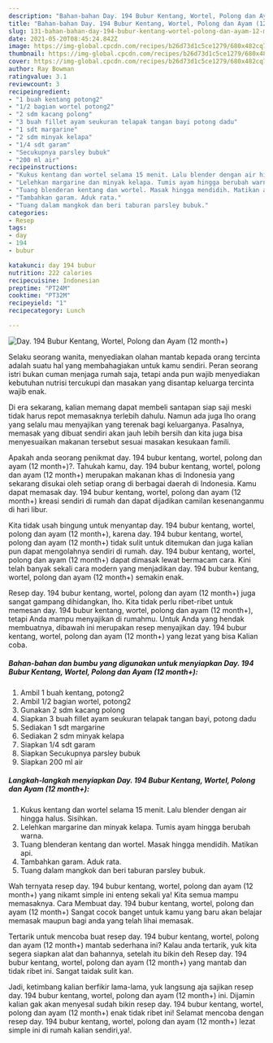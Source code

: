 ```yaml
---
description: "Bahan-bahan Day. 194 Bubur Kentang, Wortel, Polong dan Ayam (12 month+) yang lezat Untuk Jualan"
title: "Bahan-bahan Day. 194 Bubur Kentang, Wortel, Polong dan Ayam (12 month+) yang lezat Untuk Jualan"
slug: 131-bahan-bahan-day-194-bubur-kentang-wortel-polong-dan-ayam-12-month-yang-lezat-untuk-jualan
date: 2021-05-20T08:45:24.842Z
image: https://img-global.cpcdn.com/recipes/b26d73d1c5ce1279/680x482cq70/day-194-bubur-kentang-wortel-polong-dan-ayam-12-month-foto-resep-utama.jpg
thumbnail: https://img-global.cpcdn.com/recipes/b26d73d1c5ce1279/680x482cq70/day-194-bubur-kentang-wortel-polong-dan-ayam-12-month-foto-resep-utama.jpg
cover: https://img-global.cpcdn.com/recipes/b26d73d1c5ce1279/680x482cq70/day-194-bubur-kentang-wortel-polong-dan-ayam-12-month-foto-resep-utama.jpg
author: Ray Bowman
ratingvalue: 3.1
reviewcount: 3
recipeingredient:
- "1 buah kentang potong2"
- "1/2 bagian wortel potong2"
- "2 sdm kacang polong"
- "3 buah fillet ayam seukuran telapak tangan bayi potong dadu"
- "1 sdt margarine"
- "2 sdm minyak kelapa"
- "1/4 sdt garam"
- "Secukupnya parsley bubuk"
- "200 ml air"
recipeinstructions:
- "Kukus kentang dan wortel selama 15 menit. Lalu blender dengan air hingga halus. Sisihkan."
- "Lelehkan margarine dan minyak kelapa. Tumis ayam hingga berubah warna."
- "Tuang blenderan kentang dan wortel. Masak hingga mendidih. Matikan api."
- "Tambahkan garam. Aduk rata."
- "Tuang dalam mangkok dan beri taburan parsley bubuk."
categories:
- Resep
tags:
- day
- 194
- bubur

katakunci: day 194 bubur 
nutrition: 222 calories
recipecuisine: Indonesian
preptime: "PT24M"
cooktime: "PT32M"
recipeyield: "1"
recipecategory: Lunch

---
```



![Day. 194 Bubur Kentang, Wortel, Polong dan Ayam (12 month+)](https://img-global.cpcdn.com/recipes/b26d73d1c5ce1279/680x482cq70/day-194-bubur-kentang-wortel-polong-dan-ayam-12-month-foto-resep-utama.jpg)

Selaku seorang wanita, menyediakan olahan mantab kepada orang tercinta adalah suatu hal yang membahagiakan untuk kamu sendiri. Peran seorang istri bukan cuman menjaga rumah saja, tetapi anda pun wajib menyediakan kebutuhan nutrisi tercukupi dan masakan yang disantap keluarga tercinta wajib enak.

Di era  sekarang, kalian memang dapat membeli santapan siap saji meski tidak harus repot memasaknya terlebih dahulu. Namun ada juga lho orang yang selalu mau menyajikan yang terenak bagi keluarganya. Pasalnya, memasak yang dibuat sendiri akan jauh lebih bersih dan kita juga bisa menyesuaikan makanan tersebut sesuai masakan kesukaan famili. 



Apakah anda seorang penikmat day. 194 bubur kentang, wortel, polong dan ayam (12 month+)?. Tahukah kamu, day. 194 bubur kentang, wortel, polong dan ayam (12 month+) merupakan makanan khas di Indonesia yang sekarang disukai oleh setiap orang di berbagai daerah di Indonesia. Kamu dapat memasak day. 194 bubur kentang, wortel, polong dan ayam (12 month+) kreasi sendiri di rumah dan dapat dijadikan camilan kesenanganmu di hari libur.

Kita tidak usah bingung untuk menyantap day. 194 bubur kentang, wortel, polong dan ayam (12 month+), karena day. 194 bubur kentang, wortel, polong dan ayam (12 month+) tidak sulit untuk ditemukan dan juga kalian pun dapat mengolahnya sendiri di rumah. day. 194 bubur kentang, wortel, polong dan ayam (12 month+) dapat dimasak lewat bermacam cara. Kini telah banyak sekali cara modern yang menjadikan day. 194 bubur kentang, wortel, polong dan ayam (12 month+) semakin enak.

Resep day. 194 bubur kentang, wortel, polong dan ayam (12 month+) juga sangat gampang dihidangkan, lho. Kita tidak perlu ribet-ribet untuk memesan day. 194 bubur kentang, wortel, polong dan ayam (12 month+), tetapi Anda mampu menyajikan di rumahmu. Untuk Anda yang hendak membuatnya, dibawah ini merupakan resep menyajikan day. 194 bubur kentang, wortel, polong dan ayam (12 month+) yang lezat yang bisa Kalian coba.

<!--inarticleads1-->

##### Bahan-bahan dan bumbu yang digunakan untuk menyiapkan Day. 194 Bubur Kentang, Wortel, Polong dan Ayam (12 month+):

1. Ambil 1 buah kentang, potong2
1. Ambil 1/2 bagian wortel, potong2
1. Gunakan 2 sdm kacang polong
1. Siapkan 3 buah fillet ayam seukuran telapak tangan bayi, potong dadu
1. Sediakan 1 sdt margarine
1. Sediakan 2 sdm minyak kelapa
1. Siapkan 1/4 sdt garam
1. Siapkan Secukupnya parsley bubuk
1. Siapkan 200 ml air




<!--inarticleads2-->

##### Langkah-langkah menyiapkan Day. 194 Bubur Kentang, Wortel, Polong dan Ayam (12 month+):

1. Kukus kentang dan wortel selama 15 menit. Lalu blender dengan air hingga halus. Sisihkan.
1. Lelehkan margarine dan minyak kelapa. Tumis ayam hingga berubah warna.
1. Tuang blenderan kentang dan wortel. Masak hingga mendidih. Matikan api.
1. Tambahkan garam. Aduk rata.
1. Tuang dalam mangkok dan beri taburan parsley bubuk.




Wah ternyata resep day. 194 bubur kentang, wortel, polong dan ayam (12 month+) yang nikamt simple ini enteng sekali ya! Kita semua mampu memasaknya. Cara Membuat day. 194 bubur kentang, wortel, polong dan ayam (12 month+) Sangat cocok banget untuk kamu yang baru akan belajar memasak maupun bagi anda yang telah lihai memasak.

Tertarik untuk mencoba buat resep day. 194 bubur kentang, wortel, polong dan ayam (12 month+) mantab sederhana ini? Kalau anda tertarik, yuk kita segera siapkan alat dan bahannya, setelah itu bikin deh Resep day. 194 bubur kentang, wortel, polong dan ayam (12 month+) yang mantab dan tidak ribet ini. Sangat taidak sulit kan. 

Jadi, ketimbang kalian berfikir lama-lama, yuk langsung aja sajikan resep day. 194 bubur kentang, wortel, polong dan ayam (12 month+) ini. Dijamin kalian gak akan menyesal sudah bikin resep day. 194 bubur kentang, wortel, polong dan ayam (12 month+) enak tidak ribet ini! Selamat mencoba dengan resep day. 194 bubur kentang, wortel, polong dan ayam (12 month+) lezat simple ini di rumah kalian sendiri,ya!.

